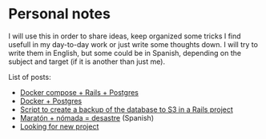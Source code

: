 # Personal notes

I will use this in order to share ideas, keep organized some tricks I find usefull in my day-to-day work or just write some thoughts down. 
I will try to write them in English, but some could be in Spanish, depending on the subject and target (if it is another than just me).

List of posts:

* [Docker compose + Rails + Postgres](posts/docker_compose_rails_postgres.md)
* [Docker + Postgres](posts/postgres_docker.md)
* [Script to create a backup of the database to S3 in a Rails project](posts/script_db_backup.md)
* [Maratón + nómada = desastre](posts/maraton_fallida.md) (Spanish)
* [Looking for new project](posts/looking_new_project.md)

